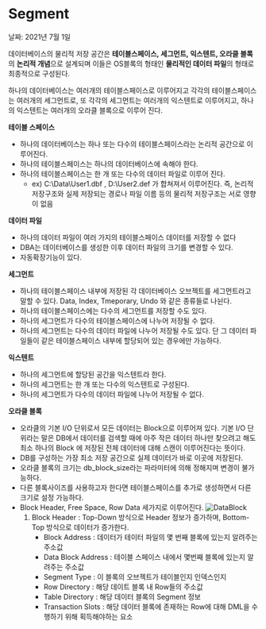 # Segment

날짜: 2021년 7월 1일

데이터베이스의 물리적 저장 공간은 **테이블스페이스, 세그먼트, 익스텐트, 오라클 블록**의 **논리적 개념**으로 설계되며 이들은 OS블록의 형태인 **물리적인 데이터 파일**의 형태로 최종적으로 구성된다.

하나의 데이터베이스는 여러개의 테이블스페이스로 이루어지고 각각의 테이블스페이스는 여러개의 세그먼트로, 또 각각의 세그먼트는 여러개의 익스텐트로 이루어지고, 하나의 익스텐트는 여러개의 오라클 블록으로 이루어 진다.

**테이블 스페이스**

- 하나의 데이터베이스는 하나 또는 다수의 테이블스페이스라는 논리적 공간으로 이루어진다.
- 하나의 테이블스페이스는 하나의 데이터베이스에 속해야 한다.
- 하나의 테이블스페이스는 한 개 또는 다수의 데이터 파일로 이루어 진다.
	- ex) C:\Data\User1.dbf , D:\User2.def 가 합쳐져서 이루어진다. 즉, 논리적 저장구조와 실제 저장되는 경로나 파일 이름 등의 물리적 저장구조는 서로 영향이 없음

**데이터 파일**

- 하나의 데이터 파일이 여러 가지의 테이블스페이스 데이터를 저장할 수 없다
- DBA는 데이터베이스를 생성한 이후 데이터 파일의 크기를 변경할 수 있다.
- 자동확장기능이 있다.

**세그먼트**

- 하나의 테이블스페이스 내부에 저장된 각 데이터베이스 오브젝트를 세그먼트라고 말할 수 있다. Data, Index, Tmeporary, Undo 와 같은 종류들로 나뉜다. 
- 하나의 테이블스페이스에는 다수의 세그먼트를 저장할 수도 있다.
- 하나의 세그먼트가 다수의 테이블스페이스에 나누어 저장될 수 없다.
- 하나의 세그먼트는 다수의 데이터 파일에 나누어 저장될 수도 있다. 단 그 데이터 파일들이 같은 테이블스페이스 내부에 할당되어 있는 경우에만 가능하다.

**익스텐트**

- 하나의 세그먼트에 할당된 공간을 익스텐트라 한다.
- 하나의 세그먼트는 한 개 또는 다수의 익스텐트로 구성된다.
- 하나의 세그먼트가 다수의 데이터 파일에 나누어 저장될 수 없다.

**오라클 블록**

- 오라클의 기본 I/O 단위로서 모든 데이터는 Block으로 이루어져 있다. 기본 I/O 단위라는 말은 DB에서 데이터를 검색할 때에 아주 작은 데이터 하나만 찾으려고 해도 최소 하나의 Block 에 저장된 전체 데이터에 대해 스캔이 이루어진다는 뜻이다.
- DB를 구성하는 가장 최소 저장 공간으로 실제 데이터가 바로 이곳에 저장된다.
- 오라클 블록의 크기는 db_block_size라는 파라미터에 의해 정해지며 변경이 불가능하다.
- 다른 블록사이즈를 사용하고자 한다면 테이블스페이스를 추가로 생성하면서 다른 크기로 설정 가능하다.
- Block Header, Free Space, Row Data 세가지로 이루어진다. 
	![DataBlock](https://github.com/leeho1110/TIL/raw/master/img/oracleBlock.png)
	1. Block Header : Top-Down 방식으로 Header 정보가 증가하며, Bottom-Top 방식으로 데이터가 증가한다. 
		- Block Address : 데이터가 테이터 파일의 몇 번째 블록에 있는지 알려주는 주소값
		- Data Block Address : 테이블 스페이스 내에서 몇번째 블록에 있는지 알려주는 주소값
		- Segment Type : 이 블록의 오브젝트가 테이블인지 인덱스인지
		- Row Directory : 해당 데이트 블록 내 Row들의 주소값
		- Table Directory : 해당 데이터 블록의 Segment 정보
		- Transaction Slots : 해당 데이터 블록에 존재하는 Row에 대해 DML을 수행하기 위해 획득해야하는 요소
